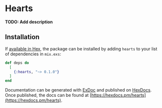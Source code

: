 # Hearts

**TODO: Add description**

## Installation

If [available in Hex](https://hex.pm/docs/publish), the package can be installed
by adding `hearts` to your list of dependencies in `mix.exs`:

```elixir
def deps do
  [
    {:hearts, "~> 0.1.0"}
  ]
end
```

Documentation can be generated with [ExDoc](https://github.com/elixir-lang/ex_doc)
and published on [HexDocs](https://hexdocs.pm). Once published, the docs can
be found at [https://hexdocs.pm/hearts](https://hexdocs.pm/hearts).

